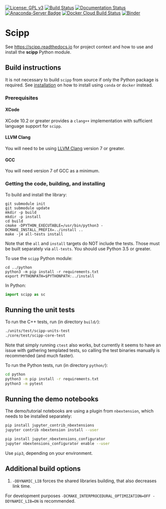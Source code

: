 [![License: GPL v3](https://img.shields.io/badge/License-GPLv3-blue.svg)](LICENSE.txt)
[![Build Status](https://www.travis-ci.org/scipp/scipp.svg?branch=master)](https://www.travis-ci.org/scipp/scipp)
[![Documentation Status](https://readthedocs.org/projects/scipp/badge/?version=latest)](https://scipp.readthedocs.io/en/latest/?badge=latest)
[![Anaconda-Server Badge](https://anaconda.org/scipp/scipp/badges/installer/conda.svg)](https://conda.anaconda.org/scipp/label/dev)
[![Docker Cloud Build Status](https://img.shields.io/docker/cloud/build/scipp/scipp-jupyter-demo)](https://hub.docker.com/r/scipp/scipp-jupyter-demo)
[![Binder](https://mybinder.org/badge_logo.svg)](https://mybinder.org/v2/gh/scipp/scipp/master?filepath=docs%2Fgetting-started%2Fquick-start.ipynb)

# Scipp

See https://scipp.readthedocs.io for project context and how to use and install the **scipp** Python module.

## Build instructions

It is not necessary to build `scipp` from source if only the Python package is required.
See [installation](https://scipp.readthedocs.io/en/latest/getting-started/installation.html) on how to install using `conda` or `docker` instead.

### Prerequisites

#### XCode
XCode 10.2 or greater provides a `clang++` implementation with sufficient language support for `scipp`.

#### LLVM Clang
You will need to be using [LLVM Clang](https://releases.llvm.org/download.html) version 7 or greater. 

#### GCC
You will need version 7 of GCC as a minimum.

### Getting the code, building, and installing

To build and install the library:

```
git submodule init
git submodule update
mkdir -p build
mkdir -p install
cd build
cmake -DPYTHON_EXECUTABLE=/usr/bin/python3 -DCMAKE_INSTALL_PREFIX=../install ..
make -j4 all-tests install
```
Note that the `all` and `install` targets do NOT include the tests. Those must be built separately via `all-tests`. 
You should use Python 3.5 or greater.

To use the `scipp` Python module:

```
cd ../python
python3 -m pip install -r requirements.txt
export PYTHONPATH=$PYTHONPATH:../install
```

In Python:

```python
import scipp as sc
```

## Running the unit tests

To run the C++ tests, run (in directory `build/`):
```sh
./units/test/scipp-units-test
./core/test/scipp-core-test
```

Note that simply running `ctest` also works, but currently it seems to have an issue with gathering templated tests, so calling the test binaries manually is recommended (and much faster).

To run the Python tests, run (in directory `python/`):

```sh
cd python
python3 -m pip install -r requirements.txt
python3 -m pytest
```

## Running the demo notebooks

The demo/tutorial notebooks are using a plugin from `nbextension`, which needs to be installed separately:

```sh
pip install jupyter_contrib_nbextensions
jupyter contrib nbextension install --user

pip install jupyter_nbextensions_configurator
jupyter nbextensions_configurator enable --user
```

Use `pip3`, depending on your environment.

## Additional build options

1. `-DDYNAMIC_LIB` forces the shared libraries building, that also decreases link time.

For development purposes `-DCMAKE_INTERPROCEDURAL_OPTIMIZATION=OFF -DDYNAMIC_LIB=ON` is recommended.
